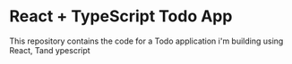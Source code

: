 # React + TypeScript Todo App

This repository contains the code for a Todo application i'm building using React, Tand ypescript
